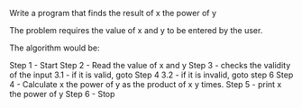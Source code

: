  Write a program that finds the result of x the power of y 

 The problem requires the value of x and y to be entered by the user.

 The algorithm would be:

Step 1 - Start 
Step 2 - Read the value of x and y 
Step 3 - checks the validity of the input
    3.1 - if it is valid, goto Step 4
    3.2 - if it is invalid, goto step 6
Step 4 - Calculate x the power of y as the product of x y times.
Step 5 - print x the power of y 
Step 6 - Stop
